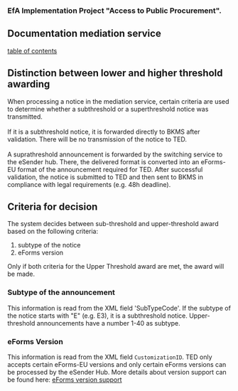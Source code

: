 ### EfA Implementation Project "Access to Public Procurement".
## Documentation mediation service
[table of contents](/documentation/documentation.md)
<br>

## Distinction between lower and higher threshold awarding

When processing a notice in the mediation service, certain criteria are used to determine whether a subthreshold or a superthreshold notice was transmitted.
<br><br>
If it is a subthreshold notice, it is forwarded directly to BKMS after validation. There will be no transmission of the notice to TED.
<br><br>
A suprathreshold announcement is forwarded by the switching service to the eSender hub. There, the delivered format is converted into an eForms-EU format of the announcement required for TED. After successful validation, the notice is submitted to TED and then sent to BKMS in compliance with legal requirements (e.g. 48h deadline).
<br>

## Criteria for decision
The system decides between sub-threshold and upper-threshold award based on the following criteria:
1. subtype of the notice
2. eForms version

Only if both criteria for the Upper Threshold award are met, the award will be made.
<br>

### Subtype of the announcement
This information is read from the XML field 'SubTypeCode'. If the subtype of the notice starts with "E" (e.g. E3), it is a subthreshold notice. Upper-threshold announcements have a number 1-40 as subtype.
<br>

### eForms Version
This information is read from the XML field `CustomizationID`. TED only accepts certain eForms-EU versions and only certain eForms versions can be processed by the eSender Hub.
More details about version support can be found here: [eForms version support](/documentation/eForms_support.md)
